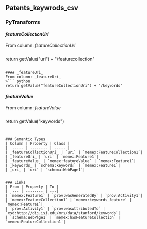 ## Patents_keywrods_csv

### PyTransforms
#### _featureCollectionUri_
From column: _featureCollectionUri_
>``` python
return getValue("uri") + "/featurecollection"
```

#### _featureUri_
From column: _featureUri_
>``` python
return getValue("featureCollectionUri") + "/keywords"
```

#### _featureValue_
From column: _featureValue_
>``` python
return getValue("keywords")
```


### Semantic Types
| Column | Property | Class |
|  ----- | -------- | ----- |
| _featureCollectionUri_ | `uri` | `memex:FeatureCollection1`|
| _featureUri_ | `uri` | `memex:Feature1`|
| _featureValue_ | `memex:featureValue` | `memex:Feature1`|
| _keywords_ | `schema:keywords` | `memex:Feature1`|
| _uri_ | `uri` | `schema:WebPage1`|


### Links
| From | Property | To |
|  --- | -------- | ---|
| `memex:Feature1` | `prov:wasGeneratedBy` | `prov:Activity1`|
| `memex:FeatureCollection1` | `memex:keywords_feature` | `memex:Feature1`|
| `prov:Activity1` | `prov:wasAttributedTo` | `xsd:http://dig.isi.edu/mrs/data/stanford/keywords`|
| `schema:WebPage1` | `memex:hasFeatureCollection` | `memex:FeatureCollection1`|
